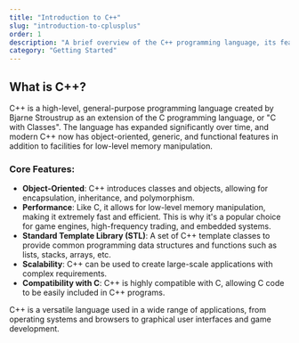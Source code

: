 ```yaml
---
title: "Introduction to C++"
slug: "introduction-to-cplusplus"
order: 1
description: "A brief overview of the C++ programming language, its features, and its applications."
category: "Getting Started"
---
```


## What is C++?

C++ is a high-level, general-purpose programming language created by Bjarne Stroustrup as an extension of the C programming language, or "C with Classes". The language has expanded significantly over time, and modern C++ now has object-oriented, generic, and functional features in addition to facilities for low-level memory manipulation.

### Core Features:
- **Object-Oriented**: C++ introduces classes and objects, allowing for encapsulation, inheritance, and polymorphism.
- **Performance**: Like C, it allows for low-level memory manipulation, making it extremely fast and efficient. This is why it's a popular choice for game engines, high-frequency trading, and embedded systems.
- **Standard Template Library (STL)**: A set of C++ template classes to provide common programming data structures and functions such as lists, stacks, arrays, etc.
- **Scalability**: C++ can be used to create large-scale applications with complex requirements.
- **Compatibility with C**: C++ is highly compatible with C, allowing C code to be easily included in C++ programs.

C++ is a versatile language used in a wide range of applications, from operating systems and browsers to graphical user interfaces and game development.